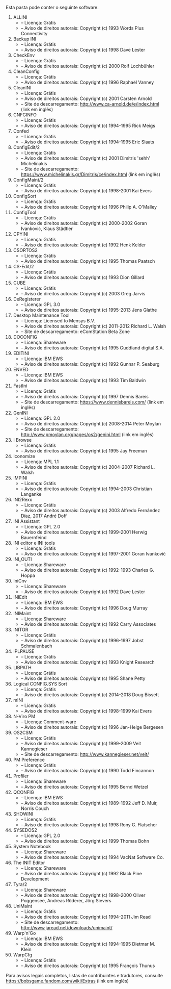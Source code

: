 ﻿Esta pasta pode conter o seguinte software:

1. ALLINI
   - – Licença: Grátis
   - – Aviso de direitos autorais: Copyright (c) 1993 Words Plus Connectivity
2. Backup INI
   - – Licença: Grátis
   - – Aviso de direitos autorais: Copyright (c) 1998 Dave Lester
3. CheckEnv
   - – Licença: Grátis
   - – Aviso de direitos autorais: Copyright (c) 2000 Rolf Lochbühler
4. CleanConfig
   - – Licença: Grátis
   - – Aviso de direitos autorais: Copyright (c) 1996 Raphaël Vanney
5. CleanINI
   - – Licença: Grátis
   - – Aviso de direitos autorais: Copyright (c) 2001 Carsten Arnold
   - – Site de descarregamento: http://www.ca-arnold.de/e/index.html (link em inglês)
6. CNFGINFO
   - – Licença: Grátis
   - – Aviso de direitos autorais: Copyright (c) 1994-1995 Rick Meigs
7. Confed
   - – Licença: Grátis
   - – Aviso de direitos autorais: Copyright (c) 1994-1995 Eric Slaats
8. ConfigEdit/2
   - – Licença: Grátis
   - – Aviso de direitos autorais: Copyright (c) 2001 Dimitris 'sehh' Michelinakis
   - – Site de descarregamento: https://www.michelinakis.gr/Dimitris/ce/index.html (link em inglês)
9. ConfigMaint/2
   - – Licença: Grátis
   - – Aviso de direitos autorais: Copyright (c) 1998-2001 Kai Evers
10. ConfigSort
    - – Licença: Grátis
    - – Aviso de direitos autorais: Copyright (c) 1996 Philip A. O'Malley
11. ConfigTool
    - – Licença: Grátis
    - – Aviso de direitos autorais: Copyright (c) 2000-2002 Goran Ivanković, Klaus Städtler
12. CPYINI
    - – Licença: Grátis
    - – Aviso de direitos autorais: Copyright (c) 1992 Henk Kelder
13. CSORTOS2
    - – Licença: Grátis
    - – Aviso de direitos autorais: Copyright (c) 1995 Thomas Paatsch
14. CS-Edit/2
    - – Licença: Grátis
    - – Aviso de direitos autorais: Copyright (c) 1993 Dion Gillard
15. CUBE
    - – Licença: Grátis
    - – Aviso de direitos autorais: Copyright (c) 2003 Greg Jarvis
16. DeRegisterer
    - – Licença: GPL 3.0
    - – Aviso de direitos autorais: Copyright (c) 1995-2013 Jens Glathe
16. Desktop Maintenance Tool
    - – Licença: Licensed to Mensys B.V.
    - – Aviso de direitos autorais: Copyright (c) 2011-2012 Richard L. Walsh
    - – Site de descarregamento: eComStation Beta Zone
17. DOCONFIG
    - – Licença: Shareware
    - – Aviso de direitos autorais: Copyright (c) 1995 Guddland digital S.A.
18. EDITINI
    - – Licença: IBM EWS
    - – Aviso de direitos autorais: Copyright (c) 1992 Gunnar P. Seaburg
19. ENVED
    - – Licença: IBM EWS
    - – Aviso de direitos autorais: Copyright (c) 1993 Tim Baldwin
20. FastIni
    - – Licença: Grátis
    - – Aviso de direitos autorais: Copyright (c) 1997 Dennis Bareis
    - – Site de descarregamento: https://www.dennisbareis.com/ (link em inglês)
21. GenINI
    - – Licença: GPL 2.0
    - – Aviso de direitos autorais: Copyright (c) 2008-2014 Peter Moylan
    - – Site de descarregamento: http://www.pmoylan.org/pages/os2/genini.html (link em inglês)
22. I Browse
    - – Licença: Grátis
    - – Aviso de direitos autorais: Copyright (c) 1995 Jay Freeman
23. Iconomize
    - – Licença: MPL 1.1
    - – Aviso de direitos autorais: Copyright (c) 2004-2007 Richard L. Walsh
24. IMPINI
    - – Licença: Grátis
    - – Aviso de direitos autorais: Copyright (c) 1994-2003 Christian Langanke
25. INI2Rexx
    - – Licença: Grátis
    - – Aviso de direitos autorais: Copyright (c) 2003 Alfredo Fernández Díaz, 2017 André Doff
26. INI Assistant
    - – Licença: GPL 2.0
    - – Aviso de direitos autorais: Copyright (c) 1999-2001 Herwig Bauernfeind
27. INI editor e INI tools
    - – Licença: Grátis
    - – Aviso de direitos autorais: Copyright (c) 1997-2001 Goran Ivanković
28. INI_OUTI
    - – Licença: Shareware
    - – Aviso de direitos autorais: Copyright (c) 1992-1993 Charles G. Hoppa
29. IniCnv
    - – Licença: Shareware
    - – Aviso de direitos autorais: Copyright (c) 1992 Dave Lester
30. INIEdit
    - – Licença: IBM EWS
    - – Aviso de direitos autorais: Copyright (c) 1996 Doug Murray
31. INIMaint
    - – Licença: Shareware
    - – Aviso de direitos autorais: Copyright (c) 1992 Carry Associates
32. INITOR
    - – Licença: Grátis
    - – Aviso de direitos autorais: Copyright (c) 1996-1997 Jobst Schmalenbach
33. IPLPAUSE
    - – Licença: Grátis
    - – Aviso de direitos autorais: Copyright (c) 1993 Knight Research
34. LIBPATH
    - – Licença: Grátis
    - – Aviso de direitos autorais: Copyright (c) 1995 Shane Petty
35. Logical CONFIG.SYS Sort
    - – Licença: Grátis
    - – Aviso de direitos autorais: Copyright (c) 2014-2018 Doug Bissett
36. mINI
    - – Licença: Grátis
    - – Aviso de direitos autorais: Copyright (c) 1998-1999 Kai Evers
37. N-Viro PM
    - – Licença: Comment-ware
    - – Aviso de direitos autorais: Copyright (c) 1996 Jan-Helge Bergesen
38. OS2CSM
    - – Licença: Grátis
    - – Aviso de direitos autorais: Copyright (c) 1999-2009 Veit Kannegieser
    - – Site de descarregamento: http://www.kannegieser.net/veit/
39. PM Preference
    - – Licença: Grátis
    - – Aviso de direitos autorais: Copyright (c) 1990 Todd Fincannon
40. Profiler
    - – Licença: Shareware
    - – Aviso de direitos autorais: Copyright (c) 1995 Bernd Wetzel
41. QCONFIG
    - – Licença: IBM EWS
    - – Aviso de direitos autorais: Copyright (c) 1989-1992 Jeff D. Muir, Norris Couch
42. SHOWINI
    - – Licença: Grátis
    - – Aviso de direitos autorais: Copyright (c) 1998 Rony G. Flatscher
43. SYSEDOS2
    - – Licença: GPL 2.0
    - – Aviso de direitos autorais: Copyright (c) 1999 Thomas Bohn
44. System Notebook
    - – Licença: Shareware
    - – Aviso de direitos autorais: Copyright (c) 1994 VacNat Software Co.
45. The INIT Editor
    - – Licença: Shareware
    - – Aviso de direitos autorais: Copyright (c) 1992 Black Pine Development
46. Tyra/2
    - – Licença: Shareware
    - – Aviso de direitos autorais: Copyright (c) 1998-2000 Oliver Poggensee, Andreas Röderer, Jörg Sievers
47. UniMaint
    - – Licença: Grátis
    - – Aviso de direitos autorais: Copyright (c) 1994-2011 Jim Read
    - – Site de descarregamento: http://www.jaread.net/downloads/unimaint/
48. Warp'n'Go
    - – Licença: IBM EWS
    - – Aviso de direitos autorais: Copyright (c) 1994-1995 Dietmar M. Klein
49. WarpCfg
    - – Licença: Grátis
    - – Aviso de direitos autorais: Copyright (c) 1995 François Thunus

Para avisos legais completos, listas de contribuintes e tradutores, consulte https://bobsgame.fandom.com/wiki/Extras (link em inglês)
